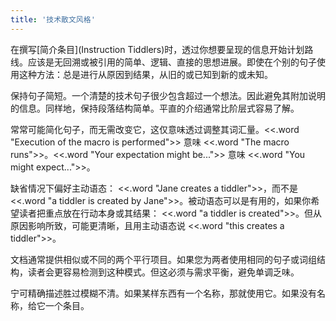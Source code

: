 ```yaml
---
title: '技术散文风格'
---
```


在撰写[简介条目](Instruction Tiddlers)时，透过你想要呈现的信息开始计划路线。应该是无回溯或被引用的简单、逻辑、直接的思想进展。即使在个别的句子使用这种方法：总是进行从原因到结果，从旧的或已知到新的或未知。

保持句子简短。一个清楚的技术句子很少包含超过一个想法。因此避免其附加说明的信息。同样地，保持段落结构简单。平直的介绍通常比阶层式容易了解。

常常可能简化句子，而无需改变它，这仅意味透过调整其词汇量。<<.word "Execution of the macro is performed">> 意味 <<.word "The macro runs">>。<<.word "Your expectation might be...">> 意味 <<.word "You might expect...">>。

缺省情况下偏好主动语态： <<.word "Jane creates a tiddler">>，而不是 <<.word "a tiddler is created by Jane">>。被动语态可以是有用的，如果你希望读者把重点放在行动本身或其结果： <<.word "a tiddler is created">>。但从原因影响所致，可能更清晰，且用主动语态说 <<.word "this creates a tiddler">>。

文档通常提供相似或不同的两个平行项目。如果您为两者使用相同的句子或词组结构，读者会更容易检测到这种模式。但这必须与需求平衡，避免单调乏味。

宁可精确描述胜过模糊不清。如果某样东西有一个名称，那就使用它。如果没有名称，给它一个条目。
